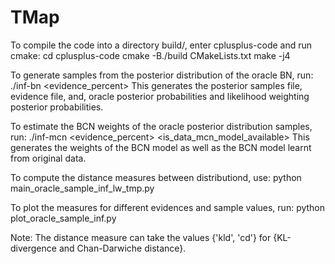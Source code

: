# TMap

To compile the code into a directory build/, enter cplusplus-code and run cmake:
  cd cplusplus-code
  cmake -B./build CMakeLists.txt
  make -j4
  

To generate samples from the posterior distribution of the oracle BN, run:
  ./inf-bn <bn-model-directory> <samples-directory> <datafilename> <evidence_percent>
 This generates the posterior samples file, evidence file, and, oracle posterior probabilities and likelihood weighting posterior probabilities. 
 
To estimate the BCN weights of the oracle posterior distribution samples, run:
  ./inf-mcn <mcn-model-directory> <samples-directory> <datafilename> <evidence_percent> <is_data_mcn_model_available>
This generates the weights of the BCN model as well as the BCN model learnt from original data.







To compute the distance measures between distributiond, use:
  python main_oracle_sample_inf_lw_tmp.py <distance measure>

To plot the measures for different evidences and sample values, run:
  python plot_oracle_sample_inf.py <distance measure>
  
Note: The distance measure can take the values {'kld', 'cd'} for {KL-divergence and Chan-Darwiche distance}.

